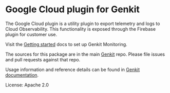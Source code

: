 # Google Cloud plugin for Genkit

The Google Cloud plugin is a utility plugin to export telemetry and logs to Cloud Observability. This functionality is exposed through the Firebase plugin for customer use.

Visit the [Getting started](https://firebase.google.com/docs/genkit/observability/getting-started) docs to set up Genkit Monitoring.

The sources for this package are in the main [Genkit](https://github.com/firebase/genkit) repo. Please file issues and pull requests against that repo.

Usage information and reference details can be found in [Genkit documentation](https://firebase.google.com/docs/genkit).

License: Apache 2.0

